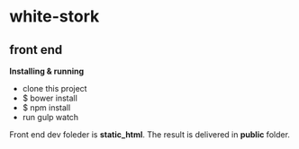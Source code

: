 white-stork
===========


front end
---------

**Installing & running**
* clone this project
* $ bower install
* $ npm install
* run gulp watch

Front end dev foleder is **static_html**. The result is delivered in **public** folder.
